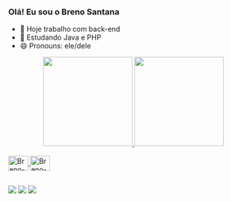 ### Olá! Eu sou o Breno Santana

- 🔭 Hoje trabalho com back-end
- 🌱 Estudando Java e PHP
- 😄 Pronouns: ele/dele

<div align="center">
  <a href="https://github.com/brenoASantana">
  <img height="180em" src="https://github-readme-stats.vercel.app/api?username=brenoASantana&show_icons=true&theme=algolia&include_all_commits=true&count_private=true"/>
  <img height="180em" src="https://github-readme-stats.vercel.app/api/top-langs/?username=brenoASantana&layout=compact&langs_count=7&theme=algolia"/>
</div>

<div style="display: inline_block"><br>
  <img align="center" alt="Breno-Java" height="30" width="40" src="https://cdn.jsdelivr.net/gh/devicons/devicon/icons/java/java-original.svg">
  <img align="center" alt="Breno-PHP" height="30" width="40" src="https://cdn.jsdelivr.net/gh/devicons/devicon/icons/php/php-plain.svg">
</div>

##
<div>
  <a href="https://www.instagram.com/thekingbreno/" target="_blank"><img src="https://img.shields.io/badge/-Instagram-%23E4405F?style=for-the-badge&logo=instagram&logoColor=white" target="_blank"></a>
  <a href = "mailto:contatobrenosantana@outlook.com"><img src="https://img.shields.io/badge/Microsoft_Outlook-0078D4?style=for-the-badge&logo=microsoft-outlook&logoColor=white" target="_blank"></a>
  <a href="https://www.linkedin.com/in/breno-santana-a2242824a/" target="_blank"><img src="https://img.shields.io/badge/-LinkedIn-%230077B5?style=for-the-badge&logo=linkedin&logoColor=white" target="_blank"></a>
  </div>
